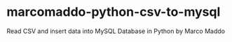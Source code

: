 # marcomaddo-python-csv-to-mysql
Read CSV and insert data into MySQL Database in Python by Marco Maddo
